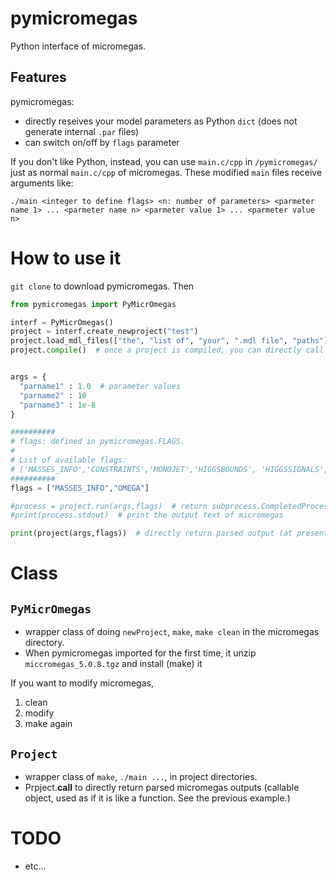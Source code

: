 # pymicromegas
Python interface of micromegas.

## Features
pymicromegas:

- directly reseives your model parameters as Python `dict` (does not generate internal `.par` files)
- can switch on/off by `flags` parameter

If you don't like Python, instead, you can use `main.c/cpp` in `/pymicromegas/` just as normal `main.c/cpp` of micromegas.
These modified `main` files receive arguments like:
```
./main <integer to define flags> <n: number of parameters> <parmeter name 1> ... <parmeter name n> <parmeter value 1> ... <parmeter value n>
```


# How to use it

`git clone` to download pymicromegas. Then 

```python
from pymicromegas import PyMicrOmegas

interf = PyMicrOmegas()
project = interf.create_newproject("test")
project.load_mdl_files(["the", "list of", "your", ".mdl file", "paths"])
project.compile()  # once a project is compiled, you can directly call the compiled project as Project(project_name).


args = {
  "parname1" : 1.0  # parameter values
  "parname2" : 10   
  "parname3" : 1e-8
}

##########
# flags: defined in pymicromegas.FLAGS. 
# 
# List of available flags:
# ['MASSES_INFO','CONSTRAINTS','MONOJET','HIGGSBOUNDS', 'HIGGSSIGNALS', 'LILITH', 'SMODELS', 'OMEGA', 'FREEZEIN', 'INDIRECT_DETECTION', 'RESET_FORMFACTORS', 'CDM_NUCLEON', 'CDM_NUCLEUS', 'NEUTRINO', 'DECAYS', 'CROSS_SECTIONS', 'SHOWPLOTS', 'CLEAN']
##########
flags = ["MASSES_INFO","OMEGA"]

#process = project.run(args,flags)  # return subprocess.CompletedProcess
#print(process.stdout)  # print the output text of micromegas

print(project(args,flags))  # directly return parsed output (at present, relic density only)
```

# Class

## `PyMicrOmegas`
- wrapper class of doing `newProject`, `make`, `make clean` in the micromegas directory.
- When pymicromegas imported for the first time, it unzip `miccromegas_5.0.8.tgz` and install (make) it

If you want to modify micromegas, 
1. clean
1. modify 
1. make again
    
## `Project`
  - wrapper class of `make`, `./main ...`, in project directories.
  - Prpject.__call__ to directly return parsed micromegas outputs (callable object, used as if it is like a function. See the previous example.)


# TODO
- etc...
